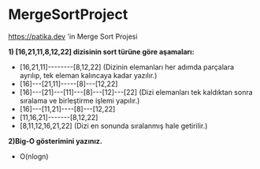 # MergeSortProject
https://patika.dev 'in Merge Sort Projesi


**1) [16,21,11,8,12,22] dizisinin sort türüne göre aşamaları:**

- [16,21,11]--------[8,12,22] (Dizinin elemanları her adımda parçalara ayrılıp, tek eleman kalıncaya kadar yazılır.)
- [16]---[21,11]-----[8]---[12,22]
- [16]---[21]---[11]---[8]---[12]---[22] (Dizi elemanları tek kaldıktan sonra sıralama ve birleştirme işlemi yapılır.)
- [16]---[11,21]----[8]---[12,22]
- [11,16,21]-------[8,12,22]
- [8,11,12,16,21,22] (Dizi en sonunda sıralanmış hale getirilir.)


**2)Big-O gösterimini yazınız.**
 - O(nlogn)
